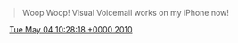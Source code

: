 > Woop Woop\! Visual Voicemail works on my iPhone now\!

<img src="../../media/tweet.ico" width="12" /> [Tue May 04 10:28:18 +0000 2010](https://twitter.com/DromerDenker/status/13357832188)